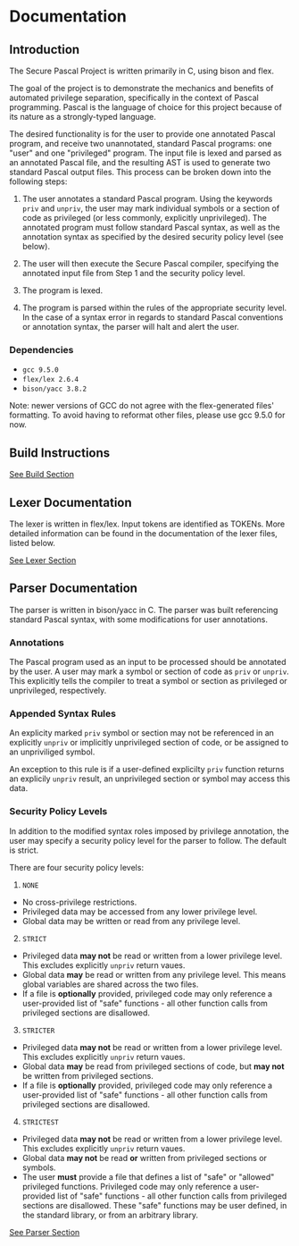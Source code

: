 # Documentation

## Introduction

The Secure Pascal Project is written primarily in C, using bison and flex.

The goal of the project is to demonstrate the mechanics and benefits of automated privilege separation, specifically in the context of Pascal programming. Pascal is the language of choice for this project because of its nature as a strongly-typed language.

The desired functionality is for the user to provide one annotated Pascal program, and receive two unannotated, standard Pascal programs: one "user" and one "privileged" program. The input file is lexed and parsed as an annotated Pascal file, and the resulting AST is used to generate two standard Pascal output files. This process can be broken down into the following steps:

1. The user annotates a standard Pascal program. Using the keywords `priv` and `unpriv`, the user may mark individual symbols or a section of code as privileged (or less commonly, explicitly unprivileged). The annotated program must follow standard Pascal syntax, as well as the annotation syntax as specified by the desired security policy level (see below).

2. The user will then execute the Secure Pascal compiler, specifying the annotated input file from Step 1 and the security policy level. 

3. The program is lexed.

4. The program is parsed within the rules of the appropriate security level. In the case of a syntax error in regards to standard Pascal conventions or annotation syntax, the parser will halt and alert the user.



### Dependencies

* `gcc 9.5.0`
* `flex/lex 2.6.4`
* `bison/yacc 3.8.2`

Note: newer versions of GCC do not agree with the flex-generated files' formatting. To avoid having to reformat other files, please use gcc 9.5.0 for now.

## Build Instructions

[See Build Section](build.md)

## Lexer Documentation

The lexer is written in flex/lex. Input tokens are identified as TOKENs. More detailed information can be found in the documentation of the lexer files, listed below.

[See Lexer Section](lexer.md)

## Parser Documentation

The parser is written in bison/yacc in C. The parser was built referencing standard Pascal syntax, with some modifications for user annotations.

### Annotations

The Pascal program used as an input to be processed should be annotated by the user. A user may mark a symbol or section of code as `priv` or `unpriv`. This explicitly tells the compiler to treat a symbol or section as privileged or unprivileged, respectively.

### Appended Syntax Rules

An explicity marked `priv` symbol or section may not be referenced in an explicitly `unpriv` or implicitly unprivileged section of code, or be assigned to an unpriviliged symbol. 

An exception to this rule is if a user-defined explicilty `priv` function returns an explicily `unpriv` result, an unprivileged section or symbol may access this data.

### Security Policy Levels

In addition to the modified syntax roles imposed by privilege annotation, the user may specify a security policy level for the parser to follow. The default is strict. 

There are four security policy levels:
1. `NONE` 
* No cross-privilege restrictions. 
* Privileged data may be accessed from any lower privilege level. 
* Global data may be written or read from any privilege level.

2. `STRICT`  
* Privileged data **may not** be read or written from a lower privilege level. This excludes explicitly `unpriv` return vaues. 
* Global data **may** be read or written from any privilege level. This means global variables are shared across the two files. 
* If a file is **optionally** provided, privileged code may only reference a user-provided list of "safe" functions - all other function calls from privileged sections are disallowed.

3. `STRICTER` 
* Privileged data **may not** be read or written from a lower privilege level. This excludes explicitly `unpriv` return vaues. 
* Global data **may** be read from privileged sections of code, but **may not** be written from privileged sections. 
* If a file is **optionally** provided, privileged code may only reference a user-provided list of "safe" functions - all other function calls from privileged sections are disallowed.

4. `STRICTEST` 
* Privileged data **may not** be read or written from a lower privilege level. This excludes explicitly `unpriv` return vaues. 
* Global data **may not** be read **or** written from privileged sections or symbols. 
* The user **must** provide a file that defines a list of "safe" or "allowed" privileged functions. Privileged code may only reference a user-provided list of "safe" functions - all other function calls from privileged sections are disallowed. These "safe" functions may be user defined, in the standard library, or from an arbitrary library.

[See Parser Section](parser.md)
